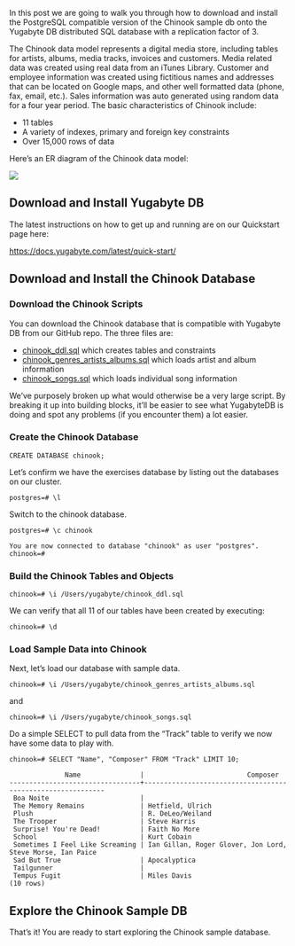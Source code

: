 In this post we are going to walk you through how to download and install the PostgreSQL compatible version of the Chinook sample db onto the Yugabyte DB distributed SQL database with a replication factor of 3.

The Chinook data model represents a digital media store, including tables for artists, albums, media tracks, invoices and customers. Media related data was created using real data from an iTunes Library. Customer and employee information was created using fictitious names and addresses that can be located on Google maps, and other well formatted data (phone, fax, email, etc.). Sales information was auto generated using random data for a four year period. The basic characteristics of Chinook include:

* 11 tables
* A variety of indexes, primary and foreign key constraints
* Over 15,000 rows of data

Here’s an ER diagram of the Chinook data model:

![](https://3lr6t13cowm230cj0q42yphj-wpengine.netdna-ssl.com/wp-content/uploads/2019/07/distributed-sql-scale-out-postgresql-chinook-01.png)

## Download and Install Yugabyte DB

The latest instructions on how to get up and running are on our Quickstart page here:

https://docs.yugabyte.com/latest/quick-start/

## Download and Install the Chinook Database

### Download the Chinook Scripts

You can download the Chinook database that is compatible with Yugabyte DB from our GitHub repo. The three files are:

* [chinook_ddl.sql](https://github.com/Yugabyte/yugabyte-db/blob/master/sample/chinook_ddl.sql) which creates tables and constraints
* [chinook_genres_artists_albums.sql](https://github.com/Yugabyte/yugabyte-db/blob/master/sample/chinook_genres_artists_albums.sql) which loads artist and album information
* [chinook_songs.sql](https://github.com/Yugabyte/yugabyte-db/blob/master/sample/chinook_songs.sql) which loads individual song information

We’ve purposely broken up what would otherwise be a very large script. By breaking it up into building blocks, it’ll be easier to see what YugabyteDB is doing and spot any problems (if you encounter them) a lot easier.

### Create the Chinook Database

```
CREATE DATABASE chinook;
```

Let’s confirm we have the exercises database by listing out the databases on our cluster.
```
postgres=# \l
```
Switch to the chinook database.
```
postgres=# \c chinook

You are now connected to database "chinook" as user "postgres".
chinook=#
```

### Build the Chinook Tables and Objects
```
chinook=# \i /Users/yugabyte/chinook_ddl.sql
```

We can verify that all 11 of our tables have been created by executing:

```
chinook=# \d
```

### Load Sample Data into Chinook
Next, let’s load our database with sample data.
```
chinook=# \i /Users/yugabyte/chinook_genres_artists_albums.sql
```

and
```
chinook=# \i /Users/yugabyte/chinook_songs.sql
```

Do a simple SELECT to pull data from the “Track” table to verify we now have some data to play with.
```
chinook=# SELECT "Name", "Composer" FROM "Track" LIMIT 10;

              Name               |                          Composer                          
---------------------------------+------------------------------------------------------------
 Boa Noite                       | 
 The Memory Remains              | Hetfield, Ulrich
 Plush                           | R. DeLeo/Weiland
 The Trooper                     | Steve Harris
 Surprise! You're Dead!          | Faith No More
 School                          | Kurt Cobain
 Sometimes I Feel Like Screaming | Ian Gillan, Roger Glover, Jon Lord, Steve Morse, Ian Paice
 Sad But True                    | Apocalyptica
 Tailgunner                      | 
 Tempus Fugit                    | Miles Davis
(10 rows)
```
## Explore the Chinook Sample DB
That’s it! You are ready to start exploring the Chinook sample database.